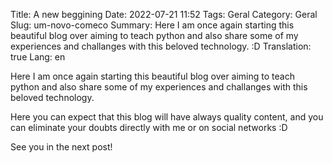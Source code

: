Title: A new beggining
Date: 2022-07-21 11:52
Tags: Geral
Category: Geral
Slug: um-novo-comeco
Summary: Here I am once again starting this beautiful blog over aiming to teach python and also share some of my experiences and challanges with this beloved technology. :D
Translation: true
Lang: en

Here I am once again starting this beautiful blog over aiming to teach python and also share some of my experiences and challanges with this beloved technology.

Here you can expect that this blog will have always quality content, and you can eliminate your doubts directly with me or on social networks :D

See you in the next post!